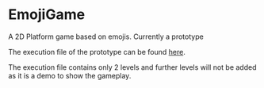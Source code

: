 # EmojiGame
A 2D Platform game based on emojis. Currently a prototype 

The execution file of the prototype can be found  [here](https://drive.google.com/open?id=0B-1dcKLROAgSb2dvOC1CUGN4SWc).

The execution file contains only 2 levels and further levels will not be added as it is a demo to show the gameplay. 

